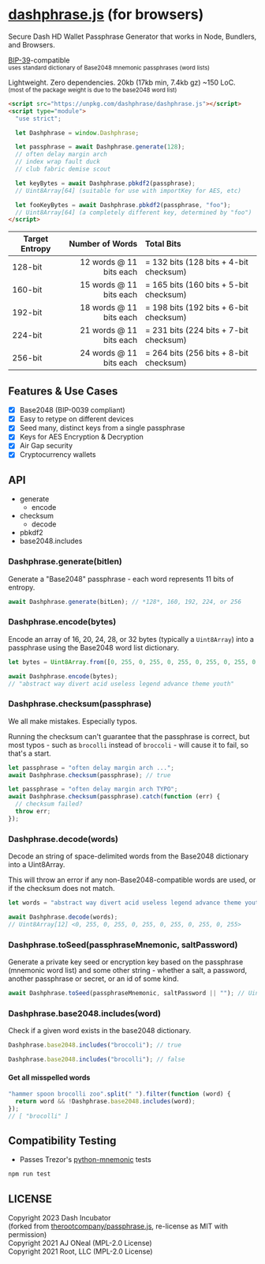 # [dashphrase.js][dashphrasejs] (for browsers)

Secure Dash HD Wallet Passphrase Generator that works in Node, Bundlers, and
Browsers.

[BIP-39][bip39]-compatible \
<small>uses standard dictionary of Base2048 mnemonic passphrases (word lists)</small>

Lightweight. Zero dependencies. 20kb (17kb min, 7.4kb gz) ~150 LoC. \
<small>(most of the package weight is due to the base2048 word list)</small>

[bip39]: https://github.com/bitcoin/bips/blob/master/bip-0039.mediawiki
[dashphrasejs]: https://github.com/dashhive/dashphrase.js

```html
<script src="https://unpkg.com/dashphrase/dashphrase.js"></script>
<script type="module">
  "use strict";

  let Dashphrase = window.Dashphrase;

  let passphrase = await Dashphrase.generate(128);
  // often delay margin arch
  // index wrap fault duck
  // club fabric demise scout

  let keyBytes = await Dashphrase.pbkdf2(passphrase);
  // Uint8Array[64] (suitable for use with importKey for AES, etc)

  let fooKeyBytes = await Dashphrase.pbkdf2(passphrase, "foo");
  // Uint8Array[64] (a completely different key, determined by "foo")
</script>
```

| Target Entropy |         Number of Words | Total Bits                             |
| -------------- | ----------------------: | :------------------------------------- |
| 128-bit        | 12 words @ 11 bits each | = 132 bits (128 bits + 4-bit checksum) |
| 160-bit        | 15 words @ 11 bits each | = 165 bits (160 bits + 5-bit checksum) |
| 192-bit        | 18 words @ 11 bits each | = 198 bits (192 bits + 6-bit checksum) |
| 224-bit        | 21 words @ 11 bits each | = 231 bits (224 bits + 7-bit checksum) |
| 256-bit        | 24 words @ 11 bits each | = 264 bits (256 bits + 8-bit checksum) |

## Features & Use Cases

- [x] Base2048 (BIP-0039 compliant)
- [x] Easy to retype on different devices
- [x] Seed many, distinct keys from a single passphrase
- [x] Keys for AES Encryption & Decryption
- [x] Air Gap security
- [x] Cryptocurrency wallets

## API

- generate
  - encode
- checksum
  - decode
- pbkdf2
- base2048.includes

### Dashphrase.generate(bitlen)

Generate a "Base2048" passphrase - each word represents 11 bits of entropy.

```js
await Dashphrase.generate(bitLen); // *128*, 160, 192, 224, or 256
```

### Dashphrase.encode(bytes)

Encode an array of 16, 20, 24, 28, or 32 bytes (typically a `Uint8Array`) into a
passphrase using the Base2048 word list dictionary.

```js
let bytes = Uint8Array.from([0, 255, 0, 255, 0, 255, 0, 255, 0, 255, 0, 255]);

await Dashphrase.encode(bytes);
// "abstract way divert acid useless legend advance theme youth"
```

### Dashphrase.checksum(passphrase)

We all make mistakes. Especially typos.

Running the checksum can't guarantee that the passphrase is correct, but most
typos - such as `brocolli` instead of `broccoli` - will cause it to fail, so
that's a start.

```js
let passphrase = "often delay margin arch ...";
await Dashphrase.checksum(passphrase); // true
```

```js
let passphrase = "often delay margin arch TYPO";
await Dashphrase.checksum(passphrase).catch(function (err) {
  // checksum failed?
  throw err;
});
```

### Dashphrase.decode(words)

Decode an string of space-delimited words from the Base2048 dictionary into a
Uint8Array.

This will throw an error if any non-Base2048-compatible words are used, or if
the checksum does not match.

```js
let words = "abstract way divert acid useless legend advance theme youth";

await Dashphrase.decode(words);
// Uint8Array[12] <0, 255, 0, 255, 0, 255, 0, 255, 0, 255, 0, 255>
```

### Dashphrase.toSeed(passphraseMnemonic, saltPassword)

Generate a private key seed or encryption key based on the passphrase (mnemonic
word list) and some other string - whether a salt, a password, another
passphrase or secret, or an id of some kind.

```js
await Dashphrase.toSeed(passphraseMnemonic, saltPassword || ""); // Uint8Array[64]
```

### Dashphrase.base2048.includes(word)

Check if a given word exists in the base2048 dictionary.

```js
Dashphrase.base2048.includes("broccoli"); // true
```

```js
Dashphrase.base2048.includes("brocolli"); // false
```

#### Get all misspelled words

```js
"hammer spoon brocolli zoo".split(" ").filter(function (word) {
  return word && !Dashphrase.base2048.includes(word);
});
// [ "brocolli" ]
```

## Compatibility Testing

- Passes Trezor's
  [python-mnemonic](https://github.com/trezor/python-mnemonic/blob/master/vectors.json)
  tests

```sh
npm run test
```

## LICENSE

Copyright 2023 Dash Incubator \
 (forked from [therootcompany/passphrase.js][passphrase-js], re-license as MIT
with permission) \
Copyright 2021 AJ ONeal (MPL-2.0 License) \
Copyright 2021 Root, LLC (MPL-2.0 License)

[passphrase-js]: https://github.com/therootcompany/passphrase.js
